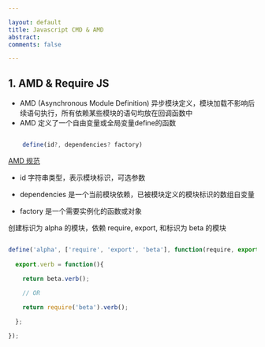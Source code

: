 ```yaml
---

layout: default
title: Javascript CMD & AMD
abstract: 
comments: false

---
```


## 1. AMD & Require JS

- AMD (Asynchronous Module Definition) 异步模块定义，模块加载不影响后续语句执行，所有依赖某些模块的语句均放在回调函数中
- AMD 定义了一个自由变量或全局变量define的函数

```javascript 

	define(id?, dependencies? factory)

```

[AMD 规范](https://github.com/amdjs/amdjs-api/wiki/AMD)

- id 字符串类型，表示模块标识，可选参数

- dependencies 是一个当前模块依赖，已被模块定义的模块标识的数组自变量

- factory 是一个需要实例化的函数或对象

创建标识为 alpha 的模块，依赖 require, export, 和标识为 beta 的模块

```javascript

define('alpha', ['require', 'export', 'beta'], function(require, export, beta){
		
  export.verb = function(){
		
    return beta.verb();

    // OR

    return require('beta').verb();

  };

});

```